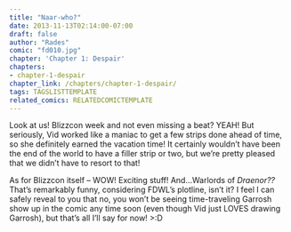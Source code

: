 ```yaml
---
title: "Naar-who?"
date: 2013-11-13T02:14:00-07:00
draft: false
author: "Rades"
comic: "fd010.jpg"
chapter: 'Chapter 1: Despair'
chapters:
- chapter-1-despair
chapter_link: /chapters/chapter-1-despair/
tags: TAGSLISTTEMPLATE
related_comics: RELATEDCOMICTEMPLATE
---
```


Look at us! Blizzcon week and not even missing a beat? YEAH! But seriously, Vid worked like a maniac to get a few strips done ahead of time, so she definitely earned the vacation time! It certainly wouldn’t have been the end of the world to have a filler strip or two, but we’re pretty pleased that we didn’t have to resort to that!


As for Blizzcon itself – WOW! Exciting stuff! And…Warlords of *Draenor??* That’s remarkably funny, considering FDWL’s plotline, isn’t it? I feel I can safely reveal to you that no, you won’t be seeing time-traveling Garrosh show up in the comic any time soon (even though Vid just LOVES drawing Garrosh), but that’s all I’ll say for now!  &gt;:D


